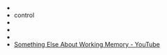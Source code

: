 - 
- control
- 
- 
- 
- [Something Else About Working Memory - YouTube](https://www.youtube.com/watch?v=KjMOh7Yacig)